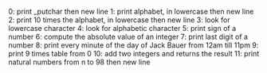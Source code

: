 0: print _putchar then new line
1: print alphabet, in lowercase then new line
2: print 10 times the alphabet, in lowercase then new line
3: look for lowercase character
4: look for alphabetic character
5: print sign of a number
6: compute the absolute value of an integer
7: print last digit of a number
8: print every minute of the day of Jack Bauer from 12am till 11pm
9: print 9 times table from 0
10: add two integers and returns the result
11: print natural numbers from n to 98 then new line
